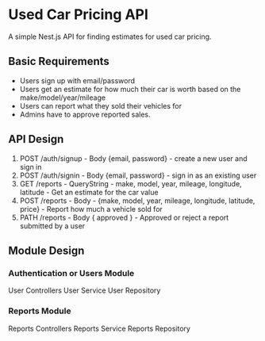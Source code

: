 # Used Car Pricing API

A simple Nest.js API for finding estimates for used car pricing.

## Basic Requirements

- Users sign up with email/password
- Users get an estimate for how much their car is worth based on the make/model/year/mileage
- Users can report what they sold their vehicles for
- Admins have to approve reported sales.

## API Design

1. POST /auth/signup - Body {email, password} - create a new user and sign in
2. POST /auth/signin - Body {email, password} - sign in as an existing user
3. GET /reports - QueryString - make, model, year, mileage, longitude, latitude - Get an estimate for the car value
4. POST /reports - Body - {make, model, year, mileage, longitude, latitude, price} - Report how much a vehicle sold for
5. PATH /reports - Body { approved } - Approved or reject a report submitted by a user

## Module Design

### Authentication or Users Module

User Controllers
User Service
User Repository

### Reports Module

Reports Controllers
Reports Service
Reports Repository
